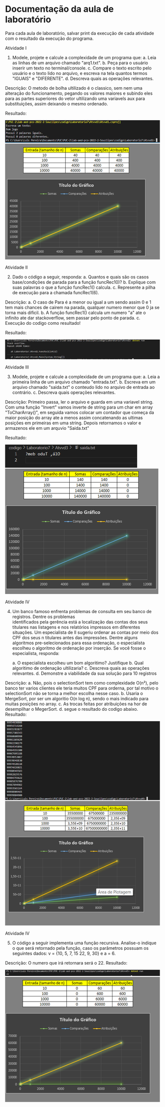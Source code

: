 # Documentação da aula de laboratório

Para cada aula de laboratório, salvar print da execução de cada atividade com o resultado da execução do programa.


Atividade I

1. Modele, projete e calcule a complexidade de um programa que:
    a. Leia as linhas de um arquivo chamado "arq1.txt".
    b. Peça para o usuário inserir um texto no terminal/console.
    c. Compare o texto escrito pelo usuário e o texto lido no arquivo, e escreva na tela quantos termos "IGUAIS" e "DIFERENTE".
    d. Descreva quais as operações relevantes.

Descrição:
O metodo de bolha ultilizado é o classico, sem nem uma alteração do funcionamento, pegando os valores maiores e subindo eles para as partes superiores do vetor ultilizando uma variavels aux para substituições, assim deixando o mesmo ordenado.

Resultado:

![Resultado:](img/atvdd1.png)
![Gráfico:](img/graficos_atvvd1.png)


Atividade II

2. Dado o código a seguir, responda:
    a. Quantos e quais são os casos base/condições de parada para a função funcRec10)?
    b. Explique com suas palavras o que a função funcRec1() calcula.
    c. Represente a pilha de execução para a chamada funcRec1(6).

Descrição:
    a. O caso de Para é a menor ou igual a um  sendo assim 0 e 1 tem mais chances de cairem na parada, qualquer numero menor que 0 ja se torna mais dificil.
    b. A função funcRec1() calcula um numero "a" ate o infinito ate dar stackoverflow, sem passar pelo ponto de parada.
    c. Execução do codigo como resultado!

Resultado:

![Resultado:](img/atvdd2.png)



Atividade III

3. Modele, projete e calcule a complexidade de um programa que:
    a. Leia a primeira linha de um arquivo chamado "entrada.txt".
    b. Escreva em um arquivo chamado "saida.txt" o conteudo lido no arquivo de entrada ao contrário.
    c. Descreva quais operações relevantes.

Descrição:
    Primeiro passa, ler o arquivo e guarda em uma variavel string. 
    Com uma função "Invert" vamos inverte de string para um char em array "ToCharArray()", em seguida vamos colocar um contador que começa da maior posição do array ate a menos assim concatenando as ultimas posições em primeiras em uma string.
    Depois retornamos o valor e armazenos ele em um arquvio "Saida.txt"

Resultado:

![Resultado:](img/atvdd3.png)
![Gráfico:](img/graficos_atvvd3.png)



Atividade IV

4. Um banco famoso enfrenta problemas de consulta em seu banco de registros. Dentre os problemas  
identificados pela gerência está a localização das contas dos seus titulares nas listagens e nos 
relatórios impressos em diferentes situações. Um especialista de lI sugeriu ordenar as contas por meio 
dos CPF dos seus n titulares antes das impressões. Dentre alguns algoritmos pre-selecionados para essa 
ordenação, o especialista escolheu o algoritmo de ordenação por inserção. Se você fosse o especialista, 
responda:

    a. O especialista escolheu um bom algoritimo? Justifique
    b. Qual algoritimo de ordenação ultilizaria?
    c. Descreva quais as operações relevantes.
    d. Demonstre a viabilidade da sua solução para 10 registros

Descrição:
    a. Não, pois o selectionSort tem como complexidade O(n²), pelo banco ter varios clientes ele teria muitos CPF para orderna, por tal motivo o selectionSort não se torna a melhor escolha nesse caso.
    b. Usaria o MergeSort, por ser um algoritio O(n log n), sendo o mais indicado para muitas posições no array.
    c. As trocas feitas por atribuições na hor de desempilhar o MegerSort.
    d. segue o resultado do codigo abaixo.
Resultado:

![Resultado:](img/atvdd4.png)
![Gráfico:](img/graficos_atvvd4.png)



Atividade IV

5. O código a seguir implementa uma função recursiva. Analise-o indique o que será retornado pela função, caso os parâmetros possuam os seguintes dados: v = {10, 5, 7, 15
22, 9, 30} e a = 6.

Descrição:
    O numero que irá retornara será o 22.
Resultado:

![Resultado:](img/atvdd5.png)
![Gráfico:](img/graficos_atvvd5.png)